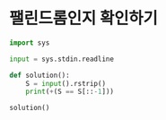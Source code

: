 # 팰린드롬인지 확인하기

```python
import sys

input = sys.stdin.readline

def solution():
    S = input().rstrip()
    print(+(S == S[::-1]))

solution()
```

